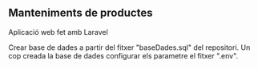 ## Manteniments de productes

Aplicació web fet amb Laravel

Crear base de dades a partir del fitxer "baseDades.sql" del repositori.
Un cop creada la base de dades configurar els parametre el fitxer ".env".
